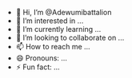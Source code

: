 - 👋 Hi, I’m @Adewumibattalion
- 👀 I’m interested in ...
- 🌱 I’m currently learning ...
- 💞️ I’m looking to collaborate on ...
- 📫 How to reach me ...
- 😄 Pronouns: ...
- ⚡ Fun fact: ...

<!---
Adewumibattalion/Adewumibattalion is a ✨ special ✨ repository because its `README.md` (this file) appears on your GitHub profile.
You can click the Preview link to take a look at your changes.
--->
